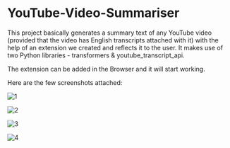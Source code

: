 # YouTube-Video-Summariser

This project basically generates a summary text of any YouTube video (provided that the video has English transcripts attached with it) with the help of an extension we created and reflects it to the user. It makes use of two Python libraries - transformers & youtube_transcript_api. 

The extension can be added in the Browser and it will start working.

Here are the few screenshots attached:

![1](https://github.com/Atharva089/YouTube-Video-Summariser/assets/112580278/02c71b8e-14a7-4ee6-9283-8104273cef57)

![2](https://github.com/Atharva089/YouTube-Video-Summariser/assets/112580278/aa958250-0364-42fb-bd7f-bc957f344482)

![3](https://github.com/Atharva089/YouTube-Video-Summariser/assets/112580278/3c07887f-a8cd-4850-8ac2-6b0880991176)

![4](https://github.com/Atharva089/YouTube-Video-Summariser/assets/112580278/2dd4503b-c308-4665-a860-900b81824d06)


